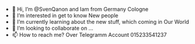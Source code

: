 - 👋 Hi, I’m @SvenQanon and Iam from Germany Cologne
- 👀 I’m interested in get to know New people 
- 🌱 I’m currently learning about the new stuff, which coming in Our World 
- 💞️ I’m looking to collaborate on ...
- 📫 How to reach me? Over Telegramm Account 015233541237 



